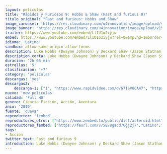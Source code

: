```yaml
---
layout: peliculas
title: "Rápidos y Furiosos 9: Hobbs & Shaw (Fast and furious 9)"
titulo_original: "Fast and furious: Hobbs and Shaw"
image_carousel: 'https://res.cloudinary.com/u4innovation/image/upload/v1564807184/fast9-min_vvdoqi.jpg'
image_banner: 'https://res.cloudinary.com/u4innovation/image/upload/v1564807186/fast-furious-hobbs-shaw-min_gkwoef.jpg'
trailer: https://www.youtube.com/embed/LlIU1o2iyjw
embed: https://www.youtube.com/embed/LlIU1o2iyjw?rel=0&amp;hd=1&border=0&wmode=opaque&enablejsapi=1&modestbranding=1&controls=1&showinfo=1
idioma: 'Latino'
sandbox: allow-same-origin allow-forms
description: Luke Hobbs (Dwayne Johnson) y Deckard Shaw (Jason Statham) vuelven a la carga para vivir una nueva aventura en la que ellos dos serán los protagonistas absolutos. Su rivalidad y la gran química entre estos dos personajes del universo Fast & Furious serán la clave de esta nueva historia pelisonline.co en la que deberán trabajar juntos si quieren pararle los pies al villano Brixton (Idris Elba). Además, a la pareja de protagonistas se les unirá un nuevo personaje, Hattie (Vanessa Kirby), la hermana de Shaw.
description_corta: Luke Hobbs (Dwayne Johnson) y Deckard Shaw (Jason Statham) vuelven a la carga para vivir una nueva aventura en la que ellos dos serán los protagonistas absolutos. Su rivalidad y la gran química entre estos dos personajes del universo Fast & Furious serán la clave de...
duracion: '2h 03 min'
estrellas: '5'
clasificacion: '+7'
category: 'peliculas'
descargas: 'yes'
descargas2:
    descarga-1: ["1", "https://www.rapidvideo.com/d/G7ISV8CA47", "https://www.google.com/s2/favicons?domain=openload.co","OpenLoad","https://res.cloudinary.com/imbriitneysam/image/upload/v1541473684/mexico.png", "Latino", "TS-Screener"]
nuevo: 'new_peliculas'
calidad: 'Full HD'
genero: Ciencia Ficción, Acción, Aventura
anio: '2019'
fuente: 'cueva'
reproductor: 'fembed'
reproductores_otros: ["https://www.zembed.to/public/dist/asteroid.html?id=86560a54b19f2b740194ac9d49aafff9&title=Fast%20&%20Furious:%20Hobbs%20&%20Shaw","Latino","https://gdriveplayer.me/embed2.php?link=z0Cm2CcHS4fmqYCeGc6oNgJWVs40J%252BLQAGD9hvNlIy6Tt3tfujJDBHN5sTz%252B5wUTfsd7ZwW0D9sTieY7cZ1tXiFXbq0GN9mt6IkQosweLgGtJEDsnM8djflDtpjq%252B54Rds6LifqFiL7GJiTROWIZ6MlWl%252Bm5DC7bpQbRknauW0Vmk%252FC7srnJA0gou12vHd5Q4jOT2lgpWpNf704bXnlzS4","Latino","https://api.cuevana3.io/stream/index.php?file=ek5lbm9xYWNrS0xYMTZLa2xNbkdvY3ZTb3BtZng4TGp6ZFpobGFMUGtOalJ5S1dUbjhhTzJOTFhuS2FzajVPcG1acGthV0hEMGVQWDA2S21ZY1hRNEpQWHAyaHJrcGVubUp1U2ZuUzJ3THVva2FDaVp3PT0","Latino","https://api.cuevana3.io/stream/index.php?file=ek5lbm9xYWNrS0xYMTZLa2xNbkdvY3ZTb3BtZng4TGp6ZFpobGFMUGtOelcwcUZmbWRIVzRkakVuS0JnbEplcG1KUnNZSlRTMGViVTBxZGdsdEhPb3BXNmpLQ1Vrc3ZNc05PQ1g2YlcwT1hGeXBoZ29OS1Y","Latino","https://mstream.website/1xnylv38ydcc","Latino"]
reproductores_fembed: ["https://feurl.com/v/5878gadd76gj2j7","Latino","https://feurl.com/v/5dj01udd6j0wlej","Latino"]
tags:
- Accion
twitter_text: Fast and furious 9
introduction: Luke Hobbs (Dwayne Johnson) y Deckard Shaw (Jason Statham) vuelven a la carga para vivir una nueva aventura en la que ellos dos serán los protagonistas absolutos. Su rivalidad y la gran química entre estos dos personajes del universo Fast & Furious serán la clave de...
---
```



 







